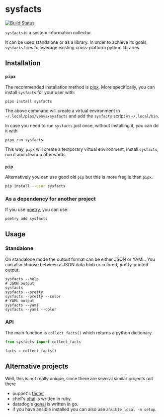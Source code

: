 # sysfacts

[![Build Status](https://travis-ci.com/pmav99/sysfacts.svg?branch=master)](https://travis-ci.com/pmav99/sysfacts)

`sysfacts` is a system information collector.

It can be used standalone or as a library.  In order to achieve its goals, `sysfacts`
tries to leverage existing cross-platform python libraries.

## Installation

### `pipx`

The recommended installation method is [pipx](https://github.com/cs01/pipx).  More
specifically, you can install `sysfacts` for your user with:

```
pipx install sysfacts
```

The above command will create a virtual environment in `~/.local/pipx/venvs/sysfacts`
and add the `sysfacts` script in `~/.local/bin`.

In case you need to run `sysfacts` just once, without installing it, you can do it with

``` shell
pipx run sysfacts
```

This way, `pipx` will create a temporary virtual environment, install `sysfacts`, run it
and cleanup afterwards.

### `pip`

Alternatively you can use good old `pip` but this is more fragile than `pipx`.

``` bash
pip install --user sysfacts
```

### As a dependency for another project

If you use [poetry](https://github.com/sdispater/poetry), you can use:

``` bash
poetry add sysfacts
```

## Usage

### Standalone

On standalone mode the output format can be either JSON or YAML. You can also choose
between a JSON data blob or colored, pretty-printed output.

``` shell
sysfacts --help
# JSON output
sysfacts
sysfacts --pretty
sysfacts --pretty --color
# YAML output
sysfacts --yaml
sysfacts --yaml --color
```

### API

The main function is `collect_facts()` which returns a python dictionary.

``` python
from sysfacts import collect_facts

facts = collect_facts()
```

## Alternative projects

Well, this is not really unique, since there are several similar projects out there

- puppet's [facter](https://github.com/puppetlabs/facter)
- chef's [ohai](https://github.com/chef/ohai) is written in ruby.
- datadog's [gohai]() is written in go.
- if you have ansible installed you can also use `ansible local -m setup`.
